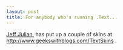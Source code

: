 ```yaml
---
layout: post
title: For anybody who's running .Text...
---
```

<p><a href="http://jjulian.geekswithblogs.com">Jeff Julian </a> has put up a couple of skins at <a href="http://www.geekswithblogs.com/TextSkins">http://www.geekswithblogs.com/TextSkins</a> .</p>